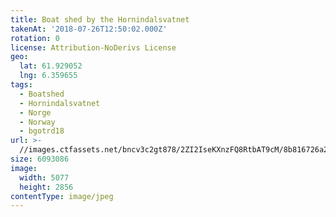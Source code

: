 ```yaml
---
title: Boat shed by the Hornindalsvatnet
takenAt: '2018-07-26T12:50:02.000Z'
rotation: 0
license: Attribution-NoDerivs License
geo:
  lat: 61.929052
  lng: 6.359655
tags:
  - Boatshed
  - Hornindalsvatnet
  - Norge
  - Norway
  - bgotrd18
url: >-
  //images.ctfassets.net/bncv3c2gt878/2ZI2IseKXnzFQ8RtbAT9cM/8b816726a2127f9c9e3ad636fb7761ab/boat-shed-by-the-hornindalsvatnet_43142064894_o
size: 6093086
image:
  width: 5077
  height: 2856
contentType: image/jpeg
---
```


